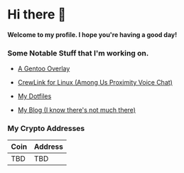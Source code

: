 # Hi there 👋

#### Welcome to my profile. I hope you're having a good day!

<!--
**TheGreatMcPain/TheGreatMcPain** is a ✨ _special_ ✨ repository because its `README.md` (this file) appears on your GitHub profile.

Here are some ideas to get you started:

- 🔭 I’m currently working on ...
- 🌱 I’m currently learning ...
- 👯 I’m looking to collaborate on ...
- 🤔 I’m looking for help with ...
- 💬 Ask me about ...
- 📫 How to reach me: ...
- 😄 Pronouns: ...
- ⚡ Fun fact: ...
-->

### Some Notable Stuff that I'm working on.

- [A Gentoo Overlay](https://github.com/TheGreatMcPain/TheGreatMcPain-overlay)

- [CrewLink for Linux (Among Us Proximity Voice Chat)](https://github.com/TheGreatMcPain/CrewLink)

- [My Dotfiles](https://github.com/TheGreatMcPain/dotfiles)

- [My Blog (I know there's not much there)](https://thegreatmcpain.gitlab.io/blog/)

### My Crypto Addresses

| Coin | Address |
| :--- | :------ |
| TBD  | TBD     |
